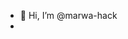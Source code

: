 - 👋 Hi, I’m @marwa-hack
- 
<!---
marwa-hack/marwa-hack is a ✨ special ✨ repository because its `README.md` (this file) appears on your GitHub profile.
You can click the Preview link to take a look at your changes.
--->
